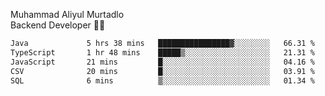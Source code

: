 Muhammad Aliyul Murtadlo
<br>
Backend Developer 👨‍💻
<br>
<!--START_SECTION:waka-->

```txt
Java             5 hrs 38 mins   ████████████████▓░░░░░░░░   66.31 %
TypeScript       1 hr 48 mins    █████▒░░░░░░░░░░░░░░░░░░░   21.31 %
JavaScript       21 mins         █░░░░░░░░░░░░░░░░░░░░░░░░   04.16 %
CSV              20 mins         █░░░░░░░░░░░░░░░░░░░░░░░░   03.91 %
SQL              6 mins          ▒░░░░░░░░░░░░░░░░░░░░░░░░   01.34 %
```

<!--END_SECTION:waka-->
